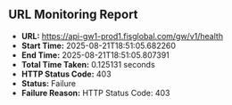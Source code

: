 ## URL Monitoring Report

- **URL:** https://api-gw1-prod1.fisglobal.com/gw/v1/health
- **Start Time:** 2025-08-21T18:51:05.682260
- **End Time:** 2025-08-21T18:51:05.807391
- **Total Time Taken:** 0.125131 seconds
- **HTTP Status Code:** 403
- **Status:** Failure
- **Failure Reason:** HTTP Status Code: 403
